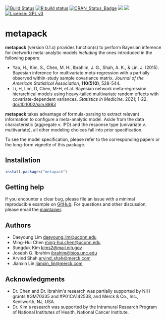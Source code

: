 [![Build Status](https://travis-ci.org/daeyounglim/metapack.svg?branch=master)](https://travis-ci.org/daeyounglim/metapack)
[![R build status](https://github.com/daeyounglim/metapack/workflows/R-CMD-check/badge.svg)](https://github.com/daeyounglim/metapack/actions)
[![CRAN_Status_Badge](https://www.r-pkg.org/badges/version/metapack)](https://cran.r-project.org/package=metapack)
[![](https://img.shields.io/github/last-commit/daeyounglim/metapack.svg)](https://github.com/daeyounglim/metapack/commits/master)
[![](https://img.shields.io/github/languages/code-size/daeyounglim/metapack.svg)](https://github.com/daeyounglim/metapack)
[![License: GPL v3](https://img.shields.io/badge/License-GPLv3-blue.svg)](https://www.gnu.org/licenses/gpl-3.0)


# metapack
**metapack** (version 0.1.x) provides function(s) to perform Bayesian inference for (network) meta-analytic models *including* the ones introduced in the following papers:
+ Yao, H., Kim, S., Chen, M. H., Ibrahim, J. G., Shah, A. K., & Lin, J. (2015). Bayesian inference for multivariate meta-regression with a partially observed within-study sample covariance matrix. *Journal of the American Statistical Association*, **110(510)**, 528-544.
+ Li, H, Lim, D, Chen, M-H, et al. Bayesian network meta‐regression hierarchical models using heavy-tailed multivariate random effects with covariate-dependent variances. *Statistics in Medicine*. 2021; 1-22. <doi:10.1002/sim.8983>

**metapack** takes advantage of formula-parsing to extract relevant information to configure a meta-analytic model. Aside from the data characteristic (aggregate v. IPD) and the response type (univariate v. multivariate), all other modeling choices fall into prior specification.

To see the model specification, please refer to the corresponding papers or the long-form vignette of this package.

## Installation
```r
install.packages("metapack")
```

## Getting help
If you encounter a clear bug, please file an issue with a minimal reproducible example on [GitHub](https://github.com/daeyounglim/metapack/issues). For questions and other discussion, please email the [maintainer](mailto:daeyoung.lim@uconn.edu).

## Authors
+ Daeyoung Lim <daeyoung.lim@uconn.edu>
+ Ming-Hui Chen <ming-hui.chen@uconn.edu>
+ Sungduk Kim <kims2@mail.nih.gov>
+ Joseph G. Ibrahim <ibrahim@bios.unc.edu>
+ Arvind Shah <arvind_shah@merck.com>
+ Jianxin Lin <jianxin_lin@merck.com>

## Acknowledgments
+ Dr. Chen and Dr. Ibrahim's research was partially supported by NIH grants #GM70335 and #P01CA142538, and Merck & Co., Inc., Kenilworth, NJ, USA.
+ Dr. Kim's research was supported by the Intramural Research Program of National Institutes of Health, National Cancer Institute.